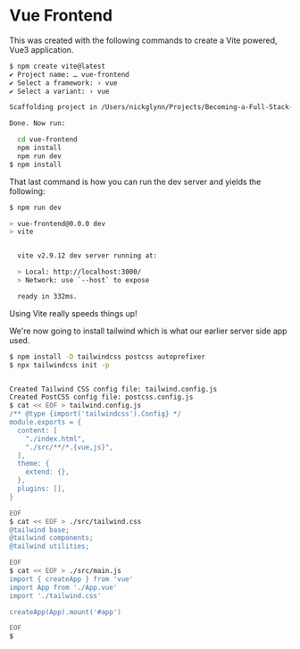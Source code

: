 # Vue Frontend

This was created with the following commands to create a Vite powered, Vue3 application.

```bash
$ npm create vite@latest
✔ Project name: … vue-frontend
✔ Select a framework: › vue
✔ Select a variant: › vue

Scaffolding project in /Users/nickglynn/Projects/Becoming-a-Full-Stack-Go-Developer/chapter 9/frontend/vue-frontend...

Done. Now run:

  cd vue-frontend
  npm install
  npm run dev
$ npm install
```

That last command is how you can run the dev server and yields the following:

```bash
$ npm run dev

> vue-frontend@0.0.0 dev
> vite


  vite v2.9.12 dev server running at:

  > Local: http://localhost:3000/
  > Network: use `--host` to expose

  ready in 332ms.
```

Using Vite really speeds things up!

We're now going to install tailwind which is what our earlier server side app used.

```bash
$ npm install -D tailwindcss postcss autoprefixer
$ npx tailwindcss init -p


Created Tailwind CSS config file: tailwind.config.js
Created PostCSS config file: postcss.config.js
$ cat << EOF > tailwind.config.js
/** @type {import('tailwindcss').Config} */
module.exports = {
  content: [
    "./index.html",
    "./src/**/*.{vue,js}",
  ],
  theme: {
    extend: {},
  },
  plugins: [],
}

EOF
$ cat << EOF > ./src/tailwind.css
@tailwind base;
@tailwind components;
@tailwind utilities;

EOF
$ cat << EOF > ./src/main.js
import { createApp } from 'vue'
import App from './App.vue'
import './tailwind.css'

createApp(App).mount('#app')

EOF
$ 
```
